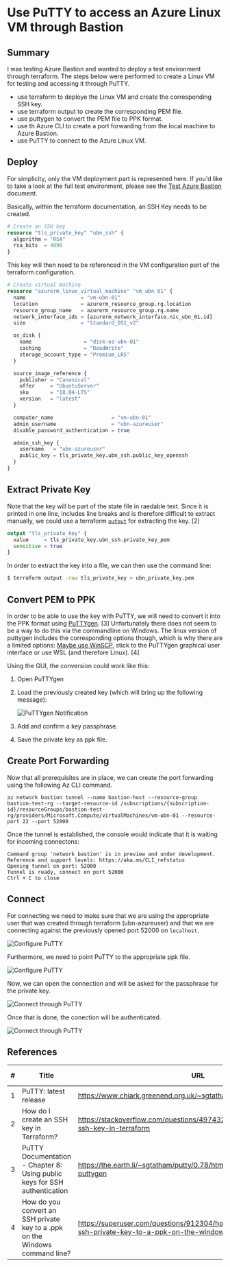 # Use PuTTY to access an Azure Linux VM through Bastion

## Summary

I was testing Azure Bastion and wanted to deploy a test environment through terraform. The steps below were performed to create a Linux VM for testing and accessing it through PuTTY.  

- use terraform to deploye the Linux VM and create the corresponding SSH key.
- use terraform output to create the corresponding PEM file.
- use puttygen to convert the PEM file to PPK format.
- use th Azure CLI to create a port forwarding from the local machine to Azure Bastion.
- use PuTTY to connect to the Azure Linux VM.


## Deploy

For simplicity, only the VM deployment part is represented here. If you'd like to take a look at the full test environment, please see the [Test Azure Bastion](Test_Azure_Bastion.md) document.

Basically, within the terraform documentation, an SSH Key needs to be created.

```terraform
# Create an SSH key
resource "tls_private_key" "ubn_ssh" {
  algorithm = "RSA"
  rsa_bits  = 4096
}
```

This key will then need to be referenced in the VM configuration part of the terraform configuration. 

```terraform
# Create virtual machine
resource "azurerm_linux_virtual_machine" "vm_ubn_01" {
  name                  = "vm-ubn-01"
  location              = azurerm_resource_group.rg.location
  resource_group_name   = azurerm_resource_group.rg.name
  network_interface_ids = [azurerm_network_interface.nic_ubn_01.id]
  size                  = "Standard_DS1_v2"

  os_disk {
    name                 = "disk-os-ubn-01"
    caching              = "ReadWrite"
    storage_account_type = "Premium_LRS"
  }

  source_image_reference {
    publisher = "Canonical"
    offer     = "UbuntuServer"
    sku       = "18.04-LTS"
    version   = "latest"
  }

  computer_name                   = "vm-ubn-01"
  admin_username                  = "ubn-azureuser"
  disable_password_authentication = true

  admin_ssh_key {
    username   = "ubn-azureuser"
    public_key = tls_private_key.ubn_ssh.public_key_openssh
  }
}
```

## Extract Private Key

Note that the key will be part of the state file in raedable text. Since it is printed in one line, includes line breaks and is therefore difficult to extract manually, we could use a terraform [`output`](https://stackoverflow.com/questions/49743220/how-do-i-create-an-ssh-key-in-terraform) for extracting the key. [2]

```terraform
output "tls_private_key" {
  value     = tls_private_key.ubn_ssh.private_key_pem
  sensitive = true
}
```

In order to extract the key into a file, we can then use the command line:

```bash
$ terraform output -raw tls_private_key > ubn_private_key.pem
```

## Convert PEM to PPK

In order to be able to use the key with PuTTY, we will need to convert it into the PPK format using [PuTTYgen](https://the.earth.li/~sgtatham/putty/0.78/htmldoc/Chapter8.html#pubkey-puttygen). [3] Unfortunately there does not seem to be a way to do this via the commandline on Windows. The linux version of puttygen includes the corresponding options though, which is why there are a limited options: [Maybe use WinSCP](https://superuser.com/questions/912304/how-do-you-convert-an-ssh-private-key-to-a-ppk-on-the-windows-command-line), stick to the PuTTYgen graphical user interface or use WSL (and therefore Linux). [4]

Using the GUI, the conversion could work like this:

1. Open PuTTYgen
2. Load the previously created key (which will bring up the following message):

   ![PuTTYgen Notification](images/puttygen_01.png)

3. Add and confirm a key passphrase.
4. Save the private key as ppk file.

## Create Port Forwarding

Now that all prerequisites are in place, we can create the port forwarding using the following Az CLI command.

```azurecli
az network bastion tunnel --name bastion-host --resource-group bastion-test-rg --target-resource-id /subscriptions/{subscription-id}/resourceGroups/bastion-test-rg/providers/Microsoft.Compute/virtualMachines/vm-ubn-01 --resource-port 22 --port 52000
```

Once the tunnel is established, the console would indicate that it is waiting for incoming connectons:

```azurecli
Command group 'network bastion' is in preview and under development. Reference and support levels: https://aka.ms/CLI_refstatus
Opening tunnel on port: 52000
Tunnel is ready, connect on port 52000
Ctrl + C to close
```

## Connect

For connecting we need to make sure that we are using the appropriate user that was created through terraform (ubn-azureuser) and that we are connecting against the previously opened port 52000 on `localhost`.

![Configure PuTTY](images/putty_01.png)

Furthermore, we need to point PuTTY to the appropriate ppk file.

![Configure PuTTY](images/putty_02.png)

Now, we can open the connection and will be asked for the passphrase for the private key.

![Connect through PuTTY](images/putty_03.png)

Once that is done, the conection will be authenticated.

![Connect through PuTTY](images/putty_04.png)


## References
| # | Title | URL | Accessed On |
| --- | --- | --- | --- |
| 1 | PuTTY: latest release | https://www.chiark.greenend.org.uk/~sgtatham/putty/latest.html | 2022-12-19 |
| 2 | How do I create an SSH key in Terraform? | https://stackoverflow.com/questions/49743220/how-do-i-create-an-ssh-key-in-terraform | 2022-12-19 |
| 3 | PuTTY Documentation - Chapter 8: Using public keys for SSH authentication | https://the.earth.li/~sgtatham/putty/0.78/htmldoc/Chapter8.html#pubkey-puttygen | 2022-12-19 |
| 4 | How do you convert an SSH private key to a .ppk on the Windows command line? | https://superuser.com/questions/912304/how-do-you-convert-an-ssh-private-key-to-a-ppk-on-the-windows-command-line | 2022-12-19 |
